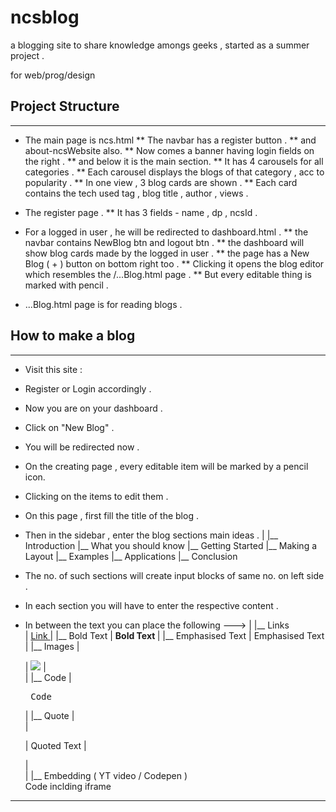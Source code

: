 # ncsblog
a blogging site to share knowledge amongs geeks , started as a summer project .

for web/prog/design

## Project Structure 
---

* The main page is ncs.html
** The navbar has a register button .
** and about-ncsWebsite also.
** Now comes a banner having login fields on the right .
** and below it is the main section. 
** It has 4 carousels for all categories .
** Each carousel displays the blogs of that category , acc to popularity  .
** In one view , 3 blog cards are shown .
** Each card contains the tech used tag , blog title , author , views .

* The register page .
** It has 3 fields - name , dp , ncsId .

* For a logged in user , he will be redirected to dashboard.html .
** the navbar contains NewBlog btn and logout btn . 
** the dashboard will show blog cards made by the logged in user .
** the page has a New Blog ( + ) button on bottom right too .
** Clicking it opens the blog editor which resembles the /...Blog.html page .
** But every editable thing is marked with pencil .

*  ...Blog.html page is for reading blogs .



## How to make a blog  
--- 

* Visit this site : 
* Register or Login accordingly .
* Now you are on your dashboard .
* Click on "New Blog" .
* You will be redirected now .
* On the creating page , every editable item will be marked by a pencil icon.
* Clicking on the items to edit them . 
* On this page , first fill the title of the blog .
* Then in the sidebar , enter the blog sections main ideas .
    |
    |__ Introduction
    |__ What you should know
    |__ Getting Started
    |__ Making a Layout
    |__ Examples
    |__ Applications
    |__ Conclusion

* The no. of such sections will create input blocks of same no. on left side .
* In each section you will have to enter the respective content .
* In between the text you can place the following --->
	|
    |__ Links          
    |		<a href="# hyperLink " class="hyperlink txt-green" > Link </a>
	|
    |__ Bold Text
    |	    <strong> Bold Text </strong>
	|
    |__ Emphasised Text
    |		<span class="emphasise"> Emphasised Text </span>
	|
    |__ Images 
    |		<div class="support-image">
    |			<img src="# imageLink" class="border z-depth-1">
    |		</div>
	|
    |__ Code
    |		<pre class="codebox bg-dk-purple"> Code </pre>
	|
    |__ Quote
    |		<div class="quoted-text">
    |			<p>
    |				Quoted Text 
    |			</p>
    |		</div>
	|
    |__ Embedding ( YT video / Codepen )
    		<div class="codepen">
    			Code inclding iframe					
    		</div>

---




